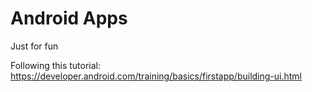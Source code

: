 # Android Apps
Just for fun

Following this tutorial: https://developer.android.com/training/basics/firstapp/building-ui.html
